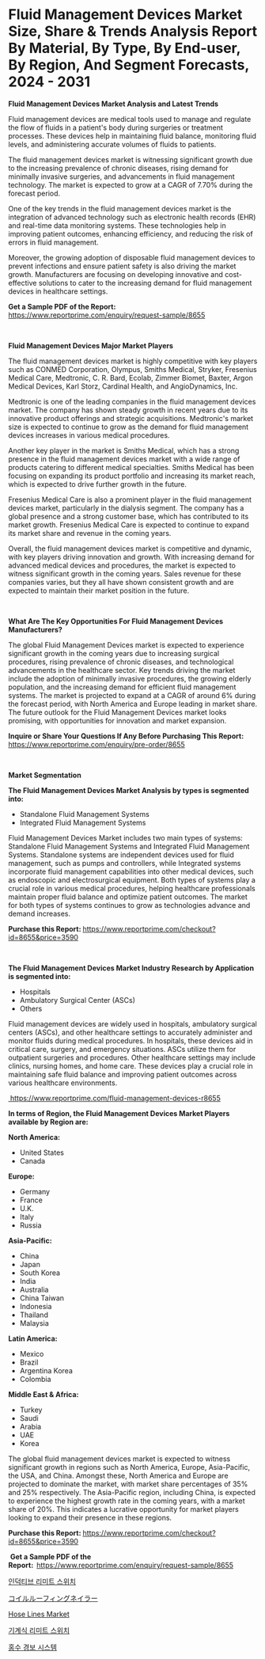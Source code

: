 <p><h1>Fluid Management Devices Market Size, Share & Trends Analysis Report By Material, By Type, By End-user, By Region, And Segment Forecasts, 2024 - 2031</h1></p><p><strong>Fluid Management Devices Market Analysis and Latest Trends</strong></p>
<p><p>Fluid management devices are medical tools used to manage and regulate the flow of fluids in a patient's body during surgeries or treatment processes. These devices help in maintaining fluid balance, monitoring fluid levels, and administering accurate volumes of fluids to patients.</p><p>The fluid management devices market is witnessing significant growth due to the increasing prevalence of chronic diseases, rising demand for minimally invasive surgeries, and advancements in fluid management technology. The market is expected to grow at a CAGR of 7.70% during the forecast period.</p><p>One of the key trends in the fluid management devices market is the integration of advanced technology such as electronic health records (EHR) and real-time data monitoring systems. These technologies help in improving patient outcomes, enhancing efficiency, and reducing the risk of errors in fluid management.</p><p>Moreover, the growing adoption of disposable fluid management devices to prevent infections and ensure patient safety is also driving the market growth. Manufacturers are focusing on developing innovative and cost-effective solutions to cater to the increasing demand for fluid management devices in healthcare settings.</p></p>
<p><strong>Get a Sample PDF of the Report:&nbsp;</strong> <a href="https://www.reportprime.com/enquiry/request-sample/8655">https://www.reportprime.com/enquiry/request-sample/8655</a></p>
<p>&nbsp;</p>
<p><strong>Fluid Management Devices Major Market Players</strong></p>
<p><p>The fluid management devices market is highly competitive with key players such as CONMED Corporation, Olympus, Smiths Medical, Stryker, Fresenius Medical Care, Medtronic, C. R. Bard, Ecolab, Zimmer Biomet, Baxter, Argon Medical Devices, Karl Storz, Cardinal Health, and AngioDynamics, Inc.</p><p>Medtronic is one of the leading companies in the fluid management devices market. The company has shown steady growth in recent years due to its innovative product offerings and strategic acquisitions. Medtronic's market size is expected to continue to grow as the demand for fluid management devices increases in various medical procedures.</p><p>Another key player in the market is Smiths Medical, which has a strong presence in the fluid management devices market with a wide range of products catering to different medical specialties. Smiths Medical has been focusing on expanding its product portfolio and increasing its market reach, which is expected to drive further growth in the future.</p><p>Fresenius Medical Care is also a prominent player in the fluid management devices market, particularly in the dialysis segment. The company has a global presence and a strong customer base, which has contributed to its market growth. Fresenius Medical Care is expected to continue to expand its market share and revenue in the coming years.</p><p>Overall, the fluid management devices market is competitive and dynamic, with key players driving innovation and growth. With increasing demand for advanced medical devices and procedures, the market is expected to witness significant growth in the coming years. Sales revenue for these companies varies, but they all have shown consistent growth and are expected to maintain their market position in the future.</p></p>
<p>&nbsp;</p>
<p><strong>What Are The Key Opportunities For Fluid Management Devices Manufacturers?</strong></p>
<p><p>The global Fluid Management Devices market is expected to experience significant growth in the coming years due to increasing surgical procedures, rising prevalence of chronic diseases, and technological advancements in the healthcare sector. Key trends driving the market include the adoption of minimally invasive procedures, the growing elderly population, and the increasing demand for efficient fluid management systems. The market is projected to expand at a CAGR of around 6% during the forecast period, with North America and Europe leading in market share. The future outlook for the Fluid Management Devices market looks promising, with opportunities for innovation and market expansion.</p></p>
<p><strong>Inquire or Share Your Questions If Any Before Purchasing This Report:</strong> <a href="https://www.reportprime.com/enquiry/pre-order/8655">https://www.reportprime.com/enquiry/pre-order/8655</a></p>
<p>&nbsp;</p>
<p><strong>Market Segmentation</strong></p>
<p><strong>The Fluid Management Devices Market Analysis by types is segmented into:</strong></p>
<p><ul><li>Standalone Fluid Management Systems</li><li>Integrated Fluid Management Systems</li></ul></p>
<p><p>Fluid Management Devices Market includes two main types of systems: Standalone Fluid Management Systems and Integrated Fluid Management Systems. Standalone systems are independent devices used for fluid management, such as pumps and controllers, while Integrated systems incorporate fluid management capabilities into other medical devices, such as endoscopic and electrosurgical equipment. Both types of systems play a crucial role in various medical procedures, helping healthcare professionals maintain proper fluid balance and optimize patient outcomes. The market for both types of systems continues to grow as technologies advance and demand increases.</p></p>
<p><strong>Purchase this Report:&nbsp;</strong><a href="https://www.reportprime.com/checkout?id=8655&price=3590">https://www.reportprime.com/checkout?id=8655&price=3590</a></p>
<p>&nbsp;</p>
<p><strong>The Fluid Management Devices Market Industry Research by Application is segmented into:</strong></p>
<p><ul><li>Hospitals</li><li>Ambulatory Surgical Center (ASCs)</li><li>Others</li></ul></p>
<p><p>Fluid management devices are widely used in hospitals, ambulatory surgical centers (ASCs), and other healthcare settings to accurately administer and monitor fluids during medical procedures. In hospitals, these devices aid in critical care, surgery, and emergency situations. ASCs utilize them for outpatient surgeries and procedures. Other healthcare settings may include clinics, nursing homes, and home care. These devices play a crucial role in maintaining safe fluid balance and improving patient outcomes across various healthcare environments.</p></p>
<p><a href="https://www.reportprime.com/fluid-management-devices-r8655">&nbsp;https://www.reportprime.com/fluid-management-devices-r8655</a></p>
<p><strong>In terms of Region, the Fluid Management Devices Market Players available by Region are:</strong></p>
<p>
    <p> <strong> North America: </strong>
        <ul>
            <li>United States</li>
            <li>Canada</li>
        </ul>
        </p> 
    <p> <strong> Europe: </strong>
        <ul>
            <li>Germany</li>
            <li>France</li>
            <li>U.K.</li>
            <li>Italy</li>
            <li>Russia</li>
        </ul>
        </p> 
    <p> <strong> Asia-Pacific: </strong>
        <ul>
            <li>China</li>
            <li>Japan</li>
            <li>South Korea</li>
            <li>India</li>
            <li>Australia</li>
            <li>China Taiwan</li>
            <li>Indonesia</li>
            <li>Thailand</li>
            <li>Malaysia</li>
        </ul>
        </p> 
    <p> <strong> Latin America: </strong>
        <ul>
            <li>Mexico</li>
            <li>Brazil</li>
            <li>Argentina Korea</li>
            <li>Colombia</li>
        </ul>
        </p> 
    <p> <strong> Middle East & Africa: </strong>
        <ul>
            <li>Turkey</li>
            <li>Saudi</li>
            <li>Arabia</li>
            <li>UAE</li>
            <li>Korea</li>
        </ul>
    </p>
    </p>
<p><p>The global fluid management devices market is expected to witness significant growth in regions such as North America, Europe, Asia-Pacific, the USA, and China. Amongst these, North America and Europe are projected to dominate the market, with market share percentages of 35% and 25% respectively. The Asia-Pacific region, including China, is expected to experience the highest growth rate in the coming years, with a market share of 20%. This indicates a lucrative opportunity for market players looking to expand their presence in these regions.</p></p>
<p><strong>Purchase this Report: </strong><a href="https://www.reportprime.com/checkout?id=8655&price=3590">https://www.reportprime.com/checkout?id=8655&price=3590</a></p>
<p>&nbsp;<strong>Get a Sample PDF of the Report:&nbsp;&nbsp;</strong><a href="https://www.reportprime.com/enquiry/request-sample/8655">https://www.reportprime.com/enquiry/request-sample/8655</a></p>
<p><strong></strong></p>
<p><p><a href="https://github.com/mpodehpw07370073/Market-Research-Report-List-1/blob/main/573343221066.md">인덕티브 리미트 스위치</a></p><p><a href="https://medium.com/@horaceogisich78/%E3%83%87%E3%82%B3%E3%83%BC%E3%83%87%E3%82%A3%E3%83%B3%E3%82%B0%E3%82%B3%E3%82%A4%E3%83%AB%E5%B1%8B%E6%A0%B9%E9%87%98%E6%89%93%E3%81%A1%E6%A9%9F%E3%81%AE%E5%B8%82%E5%A0%B4%E3%83%A1%E3%83%88%E3%83%AA%E3%82%AF%E3%82%B9-%E5%B8%82%E5%A0%B4%E3%82%B7%E3%82%A7%E3%82%A2-%E3%83%88%E3%83%AC%E3%83%B3%E3%83%89-%E6%88%90%E9%95%B7%E3%83%91%E3%82%BF%E3%83%BC%E3%83%B3-55921c179d9d">コイルルーフィングネイラー</a></p><p><a href="https://issuu.com/reportprime-2/docs/hose-lines-market-size-2030.pptx">Hose Lines Market</a></p><p><a href="https://github.com/TobyKub4685/Market-Research-Report-List-1/blob/main/124171221067.md">기계식 리미트 스위치</a></p><p><a href="https://medium.com/@bennyuigleyjks/%ED%99%8D%EC%88%98-%EA%B2%BD%EB%B3%B4-%EC%8B%9C%EC%8A%A4%ED%85%9C-%EC%8B%9C%EC%9E%A5-2031%EB%85%84%EA%B9%8C%EC%A7%80%EC%9D%98-%EC%84%B1%EA%B3%B5%EC%A0%81%EC%9D%B8-%EB%B9%84%EC%A6%88%EB%8B%88%EC%8A%A4-%EC%A0%84%EB%9E%B5%EC%9D%84-%EC%9C%84%ED%95%9C-%EC%97%B4%EC%87%A0-9445325bf676">홍수 경보 시스템</a></p></p>
